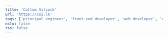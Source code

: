 ```yaml
---
title: 'Callum Silcock'
url: 'https://csi.lk'
tags: ['principal engineer', 'front-end developer', 'web developer', 'conference speaker', 'architect', 'micro frontends', 'react', 'nojs']
nsfw: false
rss: false
---
```

